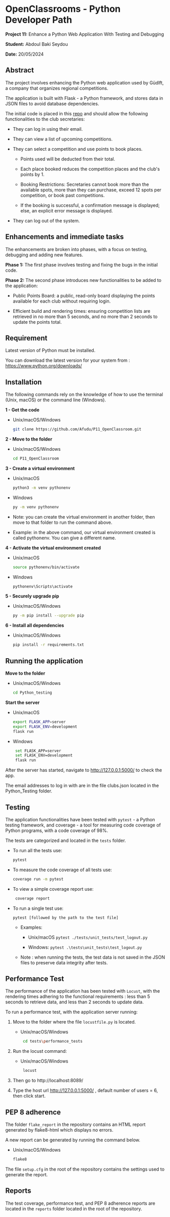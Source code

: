 # OpenClassrooms - Python Developer Path

**Project 11:** Enhance a Python Web Application With Testing and Debugging

**Student:** Abdoul Baki Seydou

**Date:** 20/05/2024

## Abstract
The project involves enhancing the Python web application used by Güdlft, 
a company that organizes regional competitions.

The application is built with Flask - a Python framework, and stores data in JSON files 
to avoid database dependencies.

The initial code is placed in this [repo](https://github.com/OpenClassrooms-Student-Center/Python_Testing/)
and should allow the following functionalities to the club secretaries:

  * They can log in using their email.

  * They can view a list of upcoming competitions.

  * They can select a competition and use points to book places.

     - Points used will be deducted from their total.

     - Each place booked reduces the competition places and the club's points by 1.

     - Booking Restrictions: Secretaries cannot book more than the available spots, 
     more than they can purchase, exceed 12 spots per competition, or book past competitions.

     - If the booking is successful, a confirmation message is displayed; else,
     an explicit error message is displayed.

  * They can log out of the system.

## Enhancements and immediate tasks

The enhancements are broken into phases, with a focus on testing, 
debugging and adding new features.

**Phase 1:**
The first phase involves testing and fixing the bugs in the initial code.
 

**Phase 2:**
The second phase introduces new functionalities to be added to the application:

  * Public Points Board: a public, read-only board displaying the points available for each club
   without requiring login.

  * Efficient build and rendering times: ensuring competition lists are retrieved 
in no more than 5 seconds, and no more than 2 seconds to update the points total.


## Requirement

Latest version of Python must be installed.

You can download the latest version for your system from : https://www.python.org/downloads/

## Installation

The following commands rely on the knowledge of how to use the terminal (Unix, macOS) or the command line (Windows).

**1 - Get the code**

  * Unix/macOS/Windows

    ```bash
    git clone https://github.com/Afudu/P11_OpenClassroom.git
    ```

**2 - Move to the folder**

  * Unix/macOS/Windows

    ```bash
    cd P11_OpenClassroom
    ```  

**3 - Create a virtual environment**

  * Unix/macOS

    ```bash
    python3 -m venv pythonenv
    ```
    
  * Windows

    ```bash
    py -m venv pythonenv
    ```
  
  * Note: you can create the virtual environment in another folder, then move to that folder to run the command above.
  * Example: in the above command, our virtual environment created is called pythonenv. 
    You can give a different name.

**4 - Activate the virtual environment created**

  * Unix/macOS

    ```bash
    source pythonenv/bin/activate
    ```

  * Windows

    ```bash
    pythonenv\Scripts\activate
    ```

**5 - Securely upgrade pip**

  * Unix/macOS/Windows

    ```bash
    py -m pip install --upgrade pip
    ```

**6 - Install all dependencies**

  * Unix/macOS/Windows

    ```bash
    pip install -r requirements.txt
    ```

## Running the application

**Move to the folder**

  * Unix/macOS/Windows

    ```bash
    cd Python_testing
    ```

**Start the server**

  * Unix/macOS

    ```bash
    export FLASK_APP=server
    export FLASK_ENV=development
    flask run
    ```

  * Windows

    ```bash
     set FLASK_APP=server
     set FLASK_ENV=development
     flask run
    ```

After the server has started,  navigate to http://127.0.0.1:5000/ to check the app.

The email addresses to log in with are in the file clubs.json located in the Python_Testing folder.

## Testing
The application functionalities have been tested with ```pytest``` - a Python testing framework, 
and coverage - a tool for measuring code coverage of Python programs, with a code coverage of 98%.

The tests are categorized and located in the ```tests``` folder.

  * To run all the tests use:
  
    ```bash
    pytest
    ```

* To measure the code coverage of all tests use:
  
    ```bash
    coverage run -m pytest
    ```

*  To view a simple coverage report use:

     ```bash
      coverage report
     ```

* To run a single test use: 

   ```pytest [followed by the path to the test file]```

   * Examples: 
  
     * Unix/macOS
      ```pytest ./tests/unit_tests/test_logout.py```
    
     * Windows:
     ```pytest .\tests\unit_tests\test_logout.py```

 
   * Note : when running the tests, the test data is not saved in the JSON files to preserve data integrity after tests. 

## Performance Test

The performance of the application has been tested with ```Locust```, with the rendering times adhering
to the functional requirements : less than 5 seconds to retrieve data, and less than 2 seconds to update data.

To run a performance test, with the application server running:

1. Move to the folder where the file ```locustfile.py``` is located.

   * Unix/macOS/Windows

     ```bash 
      cd tests\performance_tests
     ```

2. Run the locust command:

   * Unix/macOS/Windows

     ```bash
      locust
     ```

3. Then go to http://localhost:8089/

4. Type the host url http://127.0.0.1:5000/ , default number of users = 6, then click start.

## PEP 8 adherence

The folder ```flake_report``` in the repository contains an HTML report generated by flake8-html which displays no errors. 

A new report can be generated by running the command below.

  * Unix/macOS/Windows

    ```bash
    flake8
    ```

The file ```setup.cfg``` in the root of the repository contains the settings used to generate the report.

## Reports
The test coverage, performance test, and PEP 8 adherence reports are located in the ```reports``` folder located in the root 
of the repository.